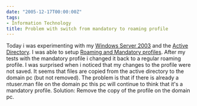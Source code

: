 ```yaml
---
date: "2005-12-17T00:00:00Z"
tags:
- Information Technology
title: Problem with switch from mandatory to roaming profile
---
```

Today i was experimenting with my [Windows Server 2003](http://en.wikipedia.org/wiki/Windows_Server_2003) and the [Active Directory](http://en.wikipedia.org/wiki/Active_Directory). I was able to setup [Roaming and Mandatory profiles](http://www.enterprisenetworkingplanet.com/netos/article.php/625291). After my tests with the mandatory profile i changed it back to a regular roaming profile. I was surprised when i noticed that my changes to the profile were not saved. It seems that files are copied from the active directory to the domain pc (but not removed). The problem is that if there is already a ntuser.man file on the domain pc this pc will continue to think that it's a mandatory profile. Solution: Remove the copy of the profile on the domain pc.
